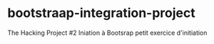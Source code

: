 # bootstraap-integration-project
The Hacking Project #2 Iniation à Bootsrap petit exercice d'initiation
